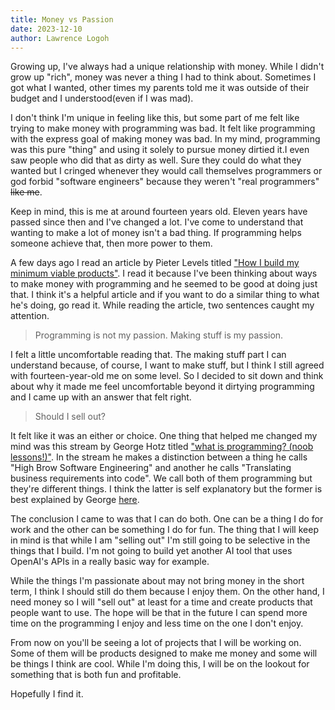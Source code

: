 ```yaml
---
title: Money vs Passion
date: 2023-12-10
author: Lawrence Logoh
---
```


Growing up, I've always had a unique relationship with money. While I didn't
grow up "rich", money was never a thing I had to think about.
Sometimes I got what I wanted, other times my parents told me it was outside
of their budget and I understood(even if I was mad). 

I don't think I'm unique in feeling like this, but some part of me felt
like trying to make money with programming was bad. It felt
like programming with the express goal of making money was bad. 
In my mind, programming was this pure "thing" and using it solely to
pursue money dirtied it.I even saw people who did that as dirty as well. 
Sure they could do what they wanted but I cringed whenever they would
call themselves programmers or god forbid "software engineers" because
they weren't "real programmers" ~~like me~~. 

Keep in mind, this is me at around fourteen years old. Eleven years have
passed since then and I've changed a lot. I've come to understand that
wanting to make a lot of money isn't a bad thing. If programming helps
someone achieve that, then more power to them. 

A few days ago I read an article by Pieter Levels titled 
["How I build my minimum viable products"](https://levels.io/how-i-build-my-minimum-viable-products/).
I read it because I've been thinking about ways to make money with
programming and he seemed to be good at doing just that. I think it's a
helpful article and if you want to do a similar thing to what he's
doing, go read it. 
While reading the article, two sentences caught my attention.

>Programming is not my passion. Making stuff is my passion.

I felt a little uncomfortable reading that.
The making stuff part I can understand because, of course, I want to make
stuff, but I think I still agreed with fourteen-year-old me on some level.
So I decided to sit down and think about why it made me feel uncomfortable
beyond it dirtying programming and I came up with an answer that felt right.

>Should I sell out?

It felt like it was an either or choice. One thing that helped me
changed my mind was this stream by George Hotz titled ["what is programming? (noob lessons!)"](https://www.youtube.com/watch?v=N2bXEUSAiTI). 
In the stream he makes a distinction between a thing he calls "High
Brow Software Engineering" and another he calls "Translating business requirements into
code". We call both of them programming but they're different things.
I think the latter is self explanatory but the former is best explained
by George [here](https://youtu.be/N2bXEUSAiTI?si=ghH_2nW3MVSWIfJk&t=1260).

The conclusion I came to was that I can do both.
One can be a thing I do for work and the other can be something I do for
fun. The thing that I will keep in mind is that while I am "selling out"
I'm still going to be selective in the things that I build.
I'm not going to build yet another AI tool that uses OpenAI's APIs in a
really basic way for example. 

While the things I'm passionate about may not bring money in the short
term, I think I should still do them because I enjoy them. On the other
hand, I need money so I will "sell out" at least for a time and create
products that people want to use. The hope will be that in the future I
can spend more time on the programming I enjoy and less time on the one
I don't enjoy. 
 
From now on you'll be seeing a lot of projects that I will be working
on. Some of them will be products designed to make me money and some
will be things I think are cool. While I'm doing this, I will be on the
lookout for something that is both fun and profitable. 

Hopefully I find it.

